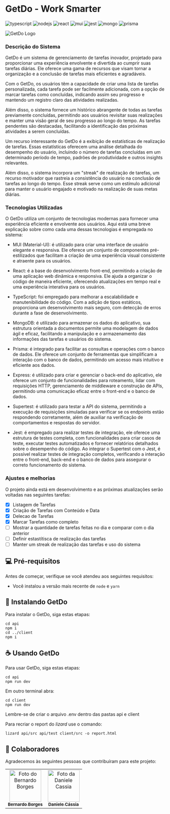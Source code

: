 # GetDo - Work Smarter

<img align="center" alt="typescript"
    src="https://img.shields.io/badge/TypeScript-007ACC?style=for-the-badge&logo=typescript&logoColor=white" />
<img align="center" alt="nodejs"
    src="https://img.shields.io/badge/Node.js-43853D?style=for-the-badge&logo=node.js&logoColor=white" />
<img align="center" alt="react"
    src="https://img.shields.io/badge/React-20232A?style=for-the-badge&logo=react&logoColor=61DAFB" />
<img align="center" alt="mui"
    src="https://img.shields.io/badge/Material--UI-0081CB?style=for-the-badge&logo=material-ui&logoColor=white" />
<img align="center" alt="jest"
    src="https://img.shields.io/badge/Jest-323330?style=for-the-badge&logo=Jest&logoColor=white" />
<img align="center" alt="mongo"
    src="https://img.shields.io/badge/MongoDB-%234ea94b.svg?style=for-the-badge&logo=mongodb&logoColor=white" />
<img align="center" alt="prisma"
    src="https://img.shields.io/badge/Prisma-3982CE?style=for-the-badge&logo=Prisma&logoColor=white"/>

<img src="https://i.ibb.co/1MdxJFx/logo.jpg" alt="GetDo Logo">


### Descrição do Sistema
GetDo é um sistema de gerenciamento de tarefas inovador, projetado para proporcionar uma experiência envolvente e divertida ao cumprir suas tarefas diárias. Ele oferece uma gama de recursos que visam tornar a organização e a conclusão de tarefas mais eficientes e agradáveis.

Com o GetDo, os usuários têm a capacidade de criar uma lista de tarefas personalizada, cada tarefa pode ser facilmente adicionada, com a opção de marcar tarefas como concluídas, indicando assim seu progresso e mantendo um registro claro das atividades realizadas.

Além disso, o sistema fornece um histórico abrangente de todas as tarefas previamente concluídas, permitindo aos usuários revisitar suas realizações e manter uma visão geral de seu progresso ao longo do tempo. As tarefas pendentes são destacadas, facilitando a identificação das próximas atividades a serem concluídas.

Um recurso interessante do GetDo é a exibição de estatísticas de realização de tarefas. Essas estatísticas oferecem uma análise detalhada do desempenho do usuário, incluindo o número de tarefas concluídas em um determinado período de tempo, padrões de produtividade e outros insights relevantes.

Além disso, o sistema incorpora um "streak" de realização de tarefas, um recurso motivador que rastreia a consistência do usuário na conclusão de tarefas ao longo do tempo. Esse streak serve como um estímulo adicional para manter o usuário engajado e motivado na realização de suas metas diárias.

### Tecnologias Utilizadas
O GetDo utiliza um conjunto de tecnologias modernas para fornecer uma experiência eficiente e envolvente aos usuários. Aqui está uma breve explicação sobre como cada uma dessas tecnologias é empregada no sistema:

- MUI (Material-UI): é utilizado para criar uma interface de usuário elegante e responsiva. Ele oferece um conjunto de componentes pré-estilizados que facilitam a criação de uma experiência visual consistente e atraente para os usuários.

- React: é a base do desenvolvimento front-end, permitindo a criação de uma aplicação web dinâmica e responsiva. Ele ajuda a organizar o código de maneira eficiente, oferecendo atualizações em tempo real e uma experiência interativa para os usuários.

- TypeScript: foi empregado para melhorar a escalabilidade e manutenibilidade do código. Com a adição de tipos estáticos, proporciona um desenvolvimento mais seguro, com detecção de erros durante a fase de desenvolvimento.

- MongoDB: é utilizado para armazenar os dados do aplicativo, sua estrutura orientada a documentos permite uma modelagem de dados ágil e eficaz, facilitando a manipulação e o armazenamento das informações das tarefas e usuários do sistema.

- Prisma: é integrado para facilitar as consultas e operações com o banco de dados. Ele oferece um conjunto de ferramentas que simplificam a interação com o banco de dados, permitindo um acesso mais intuitivo e eficiente aos dados.

- Express: é utilizado para criar e gerenciar o back-end do aplicativo, ele oferece um conjunto de funcionalidades para roteamento, lidar com requisições HTTP, gerenciamento de middleware e construção de APIs, permitindo uma comunicação eficaz entre o front-end e o banco de dados.

- Supertest: é utilizado para testar a API do sistema, permitindo a execução de requisições simuladas para verificar se os endpoints estão respondendo corretamente, além de auxiliar na verificação de comportamentos e respostas do servidor.

- Jest: é empregado para realizar testes de integração, ele oferece uma estrutura de testes completa, com funcionalidades para criar casos de teste, executar testes automatizados e fornecer relatórios detalhados sobre o desempenho do código. Ao integrar o Supertest com o Jest, é possível realizar testes de integração completos, verificando a interação entre o front-end, back-end e o banco de dados para assegurar o correto funcionamento do sistema.



### Ajustes e melhorias

O projeto ainda está em desenvolvimento e as próximas atualizações serão voltadas nas seguintes tarefas:

- [x] Listagem de Tarefas
- [x] Criação de Tarefas com Conteúdo e Data
- [x] Delecao de Tarefas
- [x] Marcar Tarefas como completo
- [ ] Mostrar a quantidade de tarefas feitas no dia e comparar com o dia anterior
- [ ] Definir estastítisca de realização das tarefas
- [ ] Manter um streak de realização das tarefas e uso do sistema

## 💻 Pré-requisitos

Antes de começar, verifique se você atendeu aos seguintes requisitos:

- Você instalou a versão mais recente de `node` e `yarn`

## 🚀 Instalando GetDo

Para instalar o GetDo, siga estas etapas:

```
cd api
npm i
cd ../client
npm i
```

## ☕ Usando GetDo

Para usar GetDo, siga estas etapas:

```
cd api
npm run dev
```

Em outro terminal abra:

```
cd client
npm run dev
```

Lembre-se de criar o arquivo .env dentro das pastas api e client

Para recriar o report do _lizard_ use o comando:

```
lizard api/src api/test client/src -o report.html
```

## 🤝 Colaboradores

Agradecemos às seguintes pessoas que contribuíram para este projeto:

<table>
  <tr>
    <td align="center">
      <a href="https://github.com/bernborgess">
        <img src="https://github.com/bernborgess.png"
        width="100px;"
        alt="Foto do Bernardo Borges"/><br>
        <sub>
          <b>Bernardo Borges</b>
        </sub>
      </a>
    </td>
    <td align="center">
      <a href="https://github.com/Daniele-Cassia">
        <img src="https://github.com/Daniele-Cassia.png"
        width="100px;"
        alt="Foto da Daniele Cassia"/><br>
        <sub>
          <b>Daniele Cássia</b>
        </sub>
      </a>
    </td>
  </tr>
</table>
